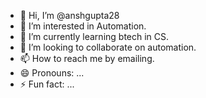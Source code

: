 - 👋 Hi, I’m @anshgupta28
- 👀 I’m interested in Automation.
- 🌱 I’m currently learning btech in CS.
- 💞️ I’m looking to collaborate on automation.
- 📫 How to reach me by emailing.
- 😄 Pronouns: ...
- ⚡ Fun fact: ...

<!---
anshgupta28/anshgupta28 is a ✨ special ✨ repository because its `README.md` (this file) appears on your GitHub profile.
You can click the Preview link to take a look at your changes.
--->
